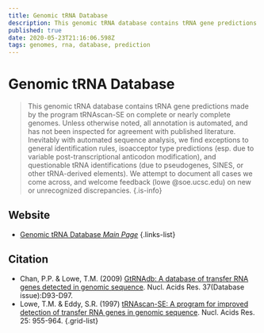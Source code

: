 ```yaml
---
title: Genomic tRNA Database
description: This genomic tRNA database contains tRNA gene predictions made by the program tRNAscan-SE on complete or nearly complete genomes.
published: true
date: 2020-05-23T21:16:06.598Z
tags: genomes, rna, database, prediction
---
```


# Genomic tRNA Database

> This genomic tRNA database contains tRNA gene predictions made by the program tRNAscan-SE on complete or nearly complete genomes. Unless otherwise noted, all annotation is automated, and has not been inspected for agreement with published literature. 
&NewLine;
Inevitably with automated sequence analysis, we find exceptions to general identification rules, isoacceptor type predictions (esp. due to variable post-transcriptional anticodon modification), and questionable tRNA identifications (due to pseudogenes, SINES, or other tRNA-derived elements). We attempt to document all cases we come across, and welcome feedback (lowe @soe.ucsc.edu) on new or unrecognized discrepancies.
{.is-info}

 

## Website 

- [Genomic tRNA Database *Main Page*](http://lowelab.ucsc.edu/GtRNAdb/)
 {.links-list}

## Citation

- Chan, P.P. & Lowe, T.M. (2009) [GtRNAdb: A database of transfer RNA genes detected in genomic sequence](http://nar.oxfordjournals.org/cgi/content/abstract/gkn787). Nucl. Acids Res. 37(Database issue):D93-D97. 
- Lowe, T.M. & Eddy, S.R. (1997) [tRNAscan-SE: A program for improved detection of transfer RNA genes in genomic sequence](http://www.ncbi.nlm.nih.gov/pubmed/9023104?dopt=Abstract). Nucl. Acids Res. 25: 955-964. 
{.grid-list}

 